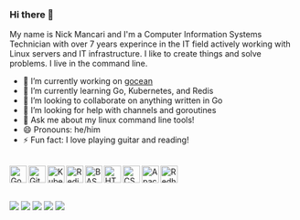 ### Hi there 👋

My name is Nick Mancari and I'm a Computer Information Systems Technician with over 7 years experince in the IT field actively working with Linux servers and IT infrastructure. I like to create things and solve problems. I live in the command line.


- 🔭 I’m currently working on <a href="https://github.com/nickmancari/gocean">gocean</a>
- 🌱 I’m currently learning Go, Kubernetes, and Redis
- 👯 I’m looking to collaborate on anything written in Go
- 🤔 I’m looking for help with channels and goroutines
- 💬 Ask me about my linux command line tools!
- 😄 Pronouns: he/him
- ⚡ Fun fact: I love playing guitar and reading!

<br>

<img align="left" alt="Go" width="30px" src="https://simpleicons.org/icons/go.svg"/>
<img align="left" alt="Git" width="30px" src="https://simpleicons.org/icons/git.svg"/>
<img align="left" alt="Kubernetes" width="30px" src="https://simpleicons.org/icons/kubernetes.svg"/>
<img align="left" alt="Redis" width="30px" src="https://simpleicons.org/icons/redis.svg"/>
<img align="left" alt="BASH" width="30px" src="https://simpleicons.org/icons/gnubash.svg"/>
<img align="left" alt="HTML" width="30px" src="https://simpleicons.org/icons/html5.svg"/>
<img align="left" alt="CSS" width="30px" src="https://simpleicons.org/icons/css3.svg"/>
<img align="left" alt="Apache" width="30px" src="https://simpleicons.org/icons/apache.svg"/>
<img align="left" alt="Redhat" width="30px" src="https://simpleicons.org/icons/redhat.svg"/>

<br><br>

![](https://img.shields.io/badge/OS-Linux-informational?style=flat&logo=Linux&logoColor=white&color=2bbc8a)
![](https://img.shields.io/badge/Editor-Vim-informational?style=flat&logo=Vim&logoColor=white&color=2bbc8a)
![](https://img.shields.io/badge/Shell-Bash-informational?style=flat&logo=gnu-bash&logoColor=white&color=2bbc8a)
![](https://img.shields.io/badge/Code-Go-informational?style=flat&logo=go&logoColor=white&color=00add8)
![](https://img.shields.io/badge/Cloud-DigitalOcean-informational?style=flat&logo=digitalocean&logoColor=white&color=0080ff)
